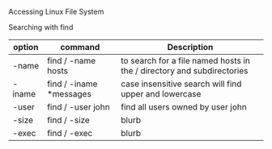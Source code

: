 Accessing Linux File System

Searching with find 

option | command | Description
-------|---------|-------------
-name | find / -name hosts| to search for a file named hosts in the / directory and subdirectories
-iname| find / -iname *messages | case insensitive search will find upper and lowercase
-user | find / -user john | find all users owned by user john
-size | find / -size | blurb
-exec | find / -exec | blurb

